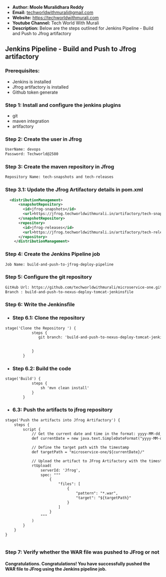 + <b>Author: Moole Muralidhara Reddy</b></br>
+ <b>Email:</b> techworldwithmurali@gmail.com</br>
+ <b>Website:</b> https://techworldwithmurali.com </br>
+ <b>Youtube Channel:</b> Tech World With Murali</br>
+ <b>Description:</b> Below are the steps outlined for Jenkins Pipeline - Build and Push to Jfrog artifactory</br>

## Jenkins Pipeline - Build and Push to Jfrog artifactory

### Prerequisites:
  + Jenkins is installed
  + Jfrog artifactory is installed
  + Github token generate

### Step 1: Install and configure the jenkins plugins
  + git
  + maven integration
  + artifactory
  
### Step 2: Create the user in Jfrog
```xml
UserName: devops
Password: Techworld@2580
```
### Step 3: Create the maven repository in Jfrog
```xml
Repository Name: tech-snapshots and tech-releases
```
### Step 3.1: Update the Jfrog Artifactory details in pom.xml
```xml
  <distributionManagement>
      <snapshotRepository>
        <id>jfrog-snapshots</id>
        <url>https://jfrog.techworldwithmurali.in/artifactory/tech-snapshots/</url>
      </snapshotRepository>
      <repository>
        <id>jfrog-releases</id>
        <url>https://jfrog.techworldwithmurali.in/artifactory/tech-releases/</url>
      </repository>
    </distributionManagement>
```
### Step 4: Create the Jenkins Pipeline job
```xml
Job Name: build-and-push-to-jfrog-deploy-pipeline
```
### Step 5: Configure the git repository
```xml
GitHub Url: https://github.com/techworldwithmurali/microservice-one.git
Branch : build-and-push-to-nexus-deploy-tomcat-jenkinsfile
```
### Step 6: Write the Jenkinsfile
  + ### Step 6.1: Clone the repository 
```xml
stage('Clone the Repository ') {
            steps {
               git branch: 'build-and-push-to-nexus-deploy-tomcat-jenkinsfile', credentialsId: 'github-credentials', url: 'https://github.com/techworldwithmurali/microservice-one.git'
               
               
            }
        }
```
  + ### Step 6.2: Build the code
```xml
stage('Build') {
            steps {
                sh 'mvn clean install'
            }
        }
```
  + ### 6.3: Push the artifacts to jfrog repository
```xml
stage('Push the artifacts into Jfrog Artifactory') {
    steps {
        script {
            // Get the current date and time in the format: yyyy-MM-dd_HH-mm
            def currentDate = new java.text.SimpleDateFormat("yyyy-MM-dd_HH-mm").format(new Date())

            // Define the target path with the timestamp
            def targetPath = "microservice-one/${currentDate}/"

            // Upload the artifact to JFrog Artifactory with the timestamped path
            rtUpload(
                serverId: 'Jfrog',
                spec: """
                    {
                        "files": [
                            {
                                "pattern": "*.war",
                                "target": "${targetPath}"
                            }
                        ]
                    }
                """
            )
        }
    }
}
  
```

### Step 7: Verify whether the WAR file was pushed to JFrog or not


#### Congratulations. Congratulations! You have successfully pushed the WAR file to JFrog using the Jenkins pipeline job.


